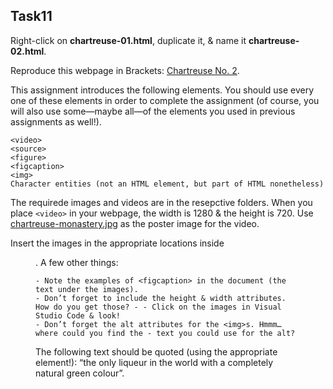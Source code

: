 ## Task11
Right-click on **chartreuse-01.html**, duplicate it, & name it **chartreuse-02.html**.

Reproduce this webpage in Brackets: [Chartreuse No. 2](pdfs/chartreuse-02.pdf).

This assignment introduces the following elements. You should use every one of these elements in order to complete the assignment (of course, you will also use some—maybe all—of the elements you used in previous assignments as well!).
```
<video>
<source>
<figure>
<figcaption>
<img>
Character entities (not an HTML element, but part of HTML nonetheless)
```
The requirede images and videos are in the resepctive folders. When you place `<video>` in your webpage, the width is 1280 & the height is 720. Use [chartreuse-monastery.jpg](images/chartreuse-monastery.jpg) as the poster image for the video.

Insert the images in the appropriate locations inside <figure>. A few other things:

    - Note the examples of <figcaption> in the document (the text under the images).
    - Don’t forget to include the height & width attributes. How do you get those? - - Click on the images in Visual Studio Code & look!
    - Don’t forget the alt attributes for the <img>s. Hmmm… where could you find the - text you could use for the alt?

The following text should be quoted (using the appropriate element!): “the only liqueur in the world with a completely natural green colour”.
